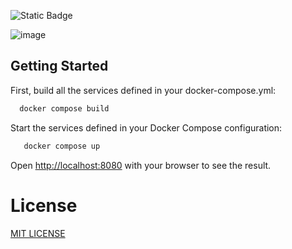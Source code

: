 ![Static Badge](https://img.shields.io/badge/build-npm-green)

![image](https://github.com/m-mourouh/Movie_app/assets/60442896/03c55853-7b53-4fd9-81ad-a97e7077f4fe)


## Getting Started

First, build all the services defined in your docker-compose.yml:
```bash
  docker compose build
```
 Start the services defined in your Docker Compose configuration:

```bash
   docker compose up
```

Open [http://localhost:8080](http://localhost:8080) with your browser to see the result.

# License
[MIT LICENSE](LICENSE)
